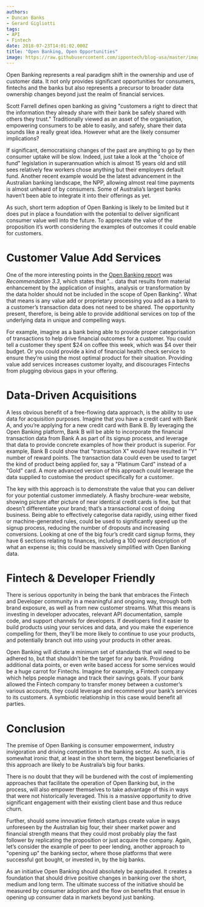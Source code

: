 ```yaml
---
authors:
- Duncan Banks
- Gerard Gigliotti
tags:
- API
- Fintech
date: 2018-07-23T14:01:02.000Z
title: "Open Banking, Open Opportunities"
image: https://raw.githubusercontent.com/ippontech/blog-usa/master/images/2018/07/open-banking-1036857.jpeg
---
```


Open Banking represents a real paradigm shift in the ownership and use of customer data. It not only provides significant opportunities for consumers, fintechs and the banks but also represents a precursor to broader data ownership changes beyond just the realm of financial services.

Scott Farrell defines open banking as giving "customers a right to direct that the information they already share with their bank be safely shared with others they trust." Traditionally viewed as an asset of the organisation, empowering consumers to be able to easily, and safely, share their data sounds like a really great idea. However what are the likely consumer implications?

If significant, democratising changes of the past are anything to go by then consumer uptake will be slow. Indeed, just take a look at the "choice of fund" legislation in superannuation which is almost 15 years old and still sees relatively few workers chose anything but their employers default fund. Another recent example would be the latest advancement in the Australian banking landscape, the NPP, allowing almost real time payments is almost unheard of by consumers. Some of Australia’s largest banks haven’t been able to integrate it into their offerings as yet.

As such, short term adoption of Open Banking is likely to be limited but it does put in place a foundation with the potential to deliver significant consumer value well into the future. To appreciate the value of the proposition it’s worth considering the examples of outcomes it could enable for customers.

# Customer Value Add Services
One of the more interesting points in the [Open Banking report](https://treasury.gov.au/consultation/c2018-t247313/) was *Recommendation 3.3*, which states that "... data that results from material enhancement by the application of insights, analysis or transformation by the data holder should not be included in the scope of Open Banking". What that means is any value add or proprietary processing you add as a bank to a customer’s transaction data does not need to be shared. The opportunity present, therefore, is being able to provide additional services on top of the underlying data in unique and compelling ways.

For example, imagine as a bank being able to provide proper categorisation of transactions to help drive financial outcomes for a customer. You could tell a customer they spent $24 on coffee this week, which was $4 over their budget. Or you could provide a kind of financial health check service to ensure they’re using the most optimal product for their situation. Providing value add services increases customer loyalty, and discourages Fintechs from plugging obvious gaps in your offering.

# Data-Driven Acquisitions
A less obvious benefit of a free-flowing data approach, is the ability to use data for acquisition purposes. Imagine that you have a credit card with Bank A, and you’re applying for a new credit card with Bank B. By leveraging the Open Banking platform, Bank B will be able to incorporate the financial transaction data from Bank A as part of its signup process, and leverage that data to provide concrete examples of how their product is superior. For example, Bank B could show that "transaction X" would have resulted in "Y" number of reward points. The transaction data could even be used to target the kind of product being applied for, say a "Platinum Card" instead of a "Gold" card. A more advanced version of this approach could leverage the data supplied to customise the product specifically for a customer.

The key with this approach is to demonstrate the value that you can deliver for your potential customer immediately. A flashy brochure-wear website, showing picture after picture of near identical credit cards is fine, but that doesn’t differentiate your brand; that’s a transactional cost of doing business. Being able to effectively categorise data rapidly, using either fixed or machine-generated rules, could be used to significantly speed up the signup process, reducing the number of dropouts and increasing conversions. Looking at one of the big four’s credit card signup forms, they have 6 sections relating to finances, including a 100 word description of what an expense is; this could be massively simplified with Open Banking data.

# Fintech & Developer Friendly
There is serious opportunity in being the bank that embraces the Fintech and Developer community in a meaningful and ongoing way, through both brand exposure, as well as from new customer streams. What this means is investing in developer advocates, relevant API documentation, sample code, and support channels for developers. If developers find it easier to build products using your services and data, and you make the experience compelling for them, they’ll be more likely to continue to use your products, and potentially branch out into using your products in other areas.

Open Banking will dictate a minimum set of standards that will need to be adhered to, but that shouldn't be the target for any bank. Providing additional data points, or even write based access for some services would be a huge carrot for Fintechs. Imagine for example, a Fintech company which helps people manage and track their savings goals. If your bank allowed the Fintech company to transfer money between a customer’s various accounts, they could leverage and recommend your bank’s services to its customers. A symbiotic relationship in this case would benefit all parties.

# Conclusion
The premise of Open Banking is consumer empowerment, industry invigoration and driving competition in the banking sector. As such, it is somewhat ironic that, at least in the short term, the biggest beneficiaries of this approach are likely to be Australia’s big four banks.

There is no doubt that they will be burdened with the cost of implementing approaches that facilitate the operation of Open Banking but, in the process, will also empower themselves to take advantage of this in ways that were not historically leveraged. This is a massive opportunity to drive significant engagement with their existing client base and thus reduce churn.

Further, should some innovative fintech startups create value in ways unforeseen by the Australian big four, their sheer market power and financial strength means that they could most probably play the fast follower by replicating the proposition or just acquire the company. Again, let’s consider the example of peer to peer lending, another approach to "opening up" the banking sector, where those platforms that were successful got bought, or invested in, by the big banks.

As an initiative Open Banking should absolutely be applauded. It creates a foundation that should drive positive changes in banking over the short, medium and long term. The ultimate success of the initiative should be measured by consumer adoption and the flow on benefits that ensue in opening up consumer data in markets beyond just banking.
